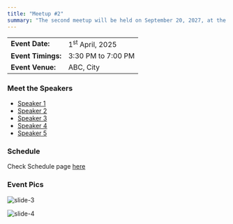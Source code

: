 ```yaml
---
title: "Meetup #2"
summary: "The second meetup will be held on September 20, 2027, at the XYZ office in ABC."
---
```


|                    |                            |
| ------------------ | -------------------------- |
| **Event Date:**    | 1<sup>st</sup> April, 2025 |
| **Event Timings:** | 3:30 PM to 7:00 PM         |
| **Event Venue:**   | ABC, City                  |

### Meet the Speakers

- [Speaker 1](/speakers/speaker-full-name-1)
- [Speaker 2](/speakers/speaker-full-name-2)
- [Speaker 3](/speakers/speaker-full-name-3)
- [Speaker 4](/speakers/speaker-full-name-4)
- [Speaker 5](/speakers/speaker-full-name-5)

### Schedule

Check Schedule page [here](/schedule)

### Event Pics

![slide-3](../../images/home-slides/slide-3.jpg)

![slide-4](../../images/home-slides/slide-4.jpg)
